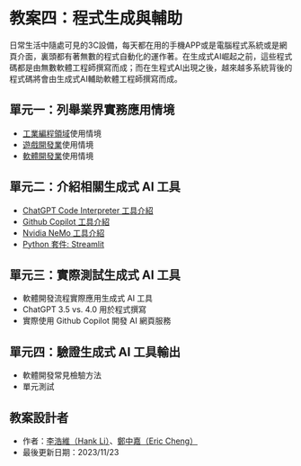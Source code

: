 # 教案四：程式生成與輔助
日常生活中隨處可見的3C設備，每天都在用的手機APP或是電腦程式系統或是網頁介面，裏頭都有著無數的程式自動化的運作著。在生成式AI崛起之前，這些程式碼都是由無數軟體工程師撰寫而成；而在生程式AI出現之後，越來越多系統背後的程式碼將會由生成式AI輔助軟體工程師撰寫而成。

## 單元一：列舉業界實務應用情境
* [工業編程領域](https://zh.wikipedia.org/zh-hant/%E5%B7%A5%E6%A5%AD%E6%8E%A7%E5%88%B6%E7%B3%BB%E7%B5%B1)使用情境
* [遊戲開發業](https://zh.wikipedia.org/zh-tw/%E7%94%B5%E8%84%91%E6%B8%B8%E6%88%8F)使用情境
* [軟體開發業](https://zh.wikipedia.org/zh-tw/%E8%BD%AF%E4%BB%B6%E5%BC%80%E5%8F%91)使用情境

## 單元二：介紹相關生成式 AI 工具
* [ChatGPT Code Interpreter 工具介紹](https://openai.com/blog/chatgpt-plugins#code-interpreter)
* [Github Copilot 工具介紹](https://github.com/features/copilot)
* [Nvidia NeMo 工具介紹](https://github.com/NVIDIA/NeMo)
* [Python 套件: Streamlit](https://streamlit.io/)

## 單元三：實際測試生成式 AI 工具
* 軟體開發流程實際應用生成式 AI 工具
* ChatGPT 3.5 vs. 4.0 用於程式撰寫
* 實際使用 Github Copilot 開發 AI 網頁服務

## 單元四：驗證生成式 AI 工具輸出
* 軟體開發常見檢驗方法
* 單元測試

## 教案設計者
 - 作者：[李浩維（Hank Li）](https://www.linkedin.com/in/%E6%B5%A9%E7%B6%AD-%E6%9D%8E-996248236/)、[鄭中嘉（Eric Cheng）](https://www.linkedin.com/in/eric-cheng-ai-free-team/)
 - 最後更新日期：2023/11/23